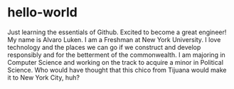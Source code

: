 # hello-world
Just learning the essentials of Github. Excited to become a great engineer!
My name is Alvaro Luken. I am a Freshman at New York University. I love technology and the places we can go if we construct and develop responsibly and for the betterment of the commonwealth. I am majoring in Computer Science and working on the track to acquire a minor in Political Science. Who would have thought that this chico from Tijuana would make it to New York City, huh?
